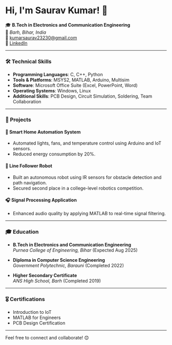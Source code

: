 # Hi, I'm Saurav Kumar! 👋  

🎓 **B.Tech in Electronics and Communication Engineering**  
📍 *Barh, Bihar, India*  
📧 [kumarsaurav23230@gmail.com](mailto:kumarsaurav23230@gmail.com)  
🔗 [LinkedIn](https://www.linkedin.com/in/saurav-kumar-7250132b5/)  

---

### 🛠️ Technical Skills  

- **Programming Languages**: C, C++, Python  
- **Tools & Platforms**: MSYS2, MATLAB, Arduino, Multisim  
- **Software**: Microsoft Office Suite (Excel, PowerPoint, Word)  
- **Operating Systems**: Windows, Linux  
- **Additional Skills**: PCB Design, Circuit Simulation, Soldering, Team Collaboration  

---

### 📂 Projects  

#### 🔌 Smart Home Automation System  
- Automated lights, fans, and temperature control using Arduino and IoT sensors.  
- Reduced energy consumption by 20%.  

#### 🤖 Line Follower Robot  
- Built an autonomous robot using IR sensors for obstacle detection and path navigation.  
- Secured second place in a college-level robotics competition.  

#### 🎧 Signal Processing Application  
- Enhanced audio quality by applying MATLAB to real-time signal filtering.  

---

### 🎓 Education  

- **B.Tech in Electronics and Communication Engineering**  
  *Purnea College of Engineering, Bihar* (Expected Aug 2025)  

- **Diploma in Computer Science Engineering**  
  *Government Polytechnic, Barauni* (Completed 2022)  

- **Higher Secondary Certificate**  
  *ANS High School, Barh* (Completed 2019)  

---

### 🎖️ Certifications  

- Introduction to IoT  
- MATLAB for Engineers  
- PCB Design Certification  

---

Feel free to connect and collaborate! 😊
